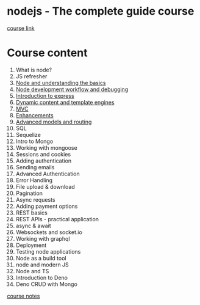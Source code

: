 # nodejs - The complete guide course

[course link](https://www.udemy.com/course/nodejs-the-complete-guide)

# Course content

1. What is node?
2. JS refresher
3. [Node and understanding the basics](https://github.com/irisida/web/tree/master/nodeguide/s3simpleServer)
4. [Node development workflow and debugging](https://github.com/irisida/web/tree/master/nodeguide/s4simpleServerUpdate)
5. [Introduction to express](https://github.com/irisida/web/tree/master/nodeguide/s5express)
6. [Dynamic content and template engines](https://github.com/irisida/web/tree/master/nodeguide/s6dynamicContent)
7. [MVC](https://github.com/irisida/web/tree/master/nodeguide/s7mvc)
8. [Enhancements](https://github.com/irisida/web/tree/master/nodeguide/s8optionalEnhancements)
9. [Advanced models and routing](https://github.com/irisida/web/tree/master/nodeguide/s9advancedModels)
10. SQL
11. Sequelize
12. Intro to Mongo
13. Working with mongoose
14. Sessions and cookies
15. Adding authentication
16. Sending emails
17. Advanced Authentication
18. Error Handling
19. File upload & download
20. Pagination
21. Async requests
22. Adding payment options
23. REST basics
24. REST APIs - practical application
25. async & await
26. Websockets and socket.io
27. Working with graphql
28. Deployment
29. Testing node applications
30. Node as a build tool
31. node and modern JS
32. Node and TS
33. Introduction to Deno
34. Deno CRUD with Mongo

[course notes](https://github.com/irisida/web/blob/master/nodeguide/readmeCourseNotes.md)

